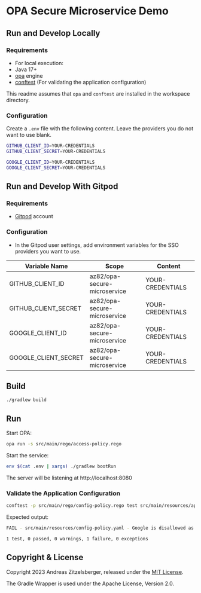 # OPA Secure Microservice Demo

## Run and Develop Locally

### Requirements

* For local execution:
* Java 17+
* [opa](https://github.com/open-policy-agent/opa) engine
* [conftest](https://github.com/open-policy-agent/conftest) (For validating the application configuration)

This readme assumes that `opa` and `conftest` are installed in the workspace directory.

### Configuration

Create a `.env` file with the following content. Leave the providers you
do not want to use blank.

```bash
GITHUB_CLIENT_ID=YOUR-CREDENTIALS
GITHUB_CLIENT_SECRET=YOUR-CREDENTIALS

GOOGLE_CLIENT_ID=YOUR-CREDENTIALS
GOOGLE_CLIENT_SECRET=YOUR-CREDENTIALS
```

## Run and Develop With Gitpod

### Requirements

* [Gitpod](https://gitpod.io) account

### Configuration

* In the Gitpod user settings, add environment variables for the SSO providers you want to use.

| Variable Name        | Scope                         | Content          |
|----------------------|-------------------------------|------------------|
| GITHUB_CLIENT_ID     | az82/opa-secure-microservice  | YOUR-CREDENTIALS |
| GITHUB_CLIENT_SECRET | az82/opa-secure-microservice  | YOUR-CREDENTIALS |
| GOOGLE_CLIENT_ID     | az82/opa-secure-microservice  | YOUR-CREDENTIALS |
| GOOGLE_CLIENT_SECRET | az82/opa-secure-microservice  | YOUR-CREDENTIALS |


## Build

```bash
./gradlew build
```

## Run

Start OPA:

```bash
opa run -s src/main/rego/access-policy.rego
```

Start the service:

```bash
env $(cat .env | xargs) ./gradlew bootRun
```

The server will be listening at http://localhost:8080

### Validate the Application Configuration

```bash
conftest -p src/main/rego/config-policy.rego test src/main/resources/application.yaml
```

Expected output:

```bash
FAIL - src/main/resources/config-policy.yaml - Google is disallowed as an identity provider

1 test, 0 passed, 0 warnings, 1 failure, 0 exceptions
```

## Copyright & License

Copyright 2023 Andreas Zitzelsberger, released under the [MIT License](LICENSE).

The Gradle Wrapper is used under the Apache License, Version 2.0.
